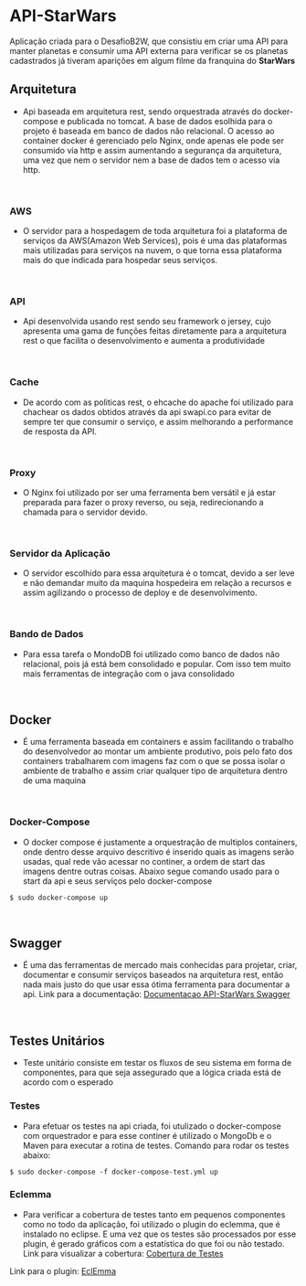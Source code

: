 # API-StarWars
Aplicação criada para o DesafioB2W, que consistiu em criar uma API para manter planetas e consumir uma API externa para verificar se os planetas cadastrados já tiveram aparições em algum filme da franquina do **StarWars**
<br/>

## Arquitetura
* Api baseada em arquitetura rest, sendo orquestrada através do docker-compose e publicada no tomcat. A base de dados esolhida para o projeto é baseada em banco de dados não relacional. O acesso ao container docker é gerenciado pelo Nginx, onde apenas ele pode ser consumido via http e assim aumentando a segurança da arquitetura, uma vez que nem o servidor nem a base de dados tem o acesso via http.
<br/>

### AWS
* O servidor para a hospedagem de toda arquitetura foi a plataforma de serviços da AWS(Amazon Web Services), pois é uma das plataformas mais utilizadas para serviços na nuvem, o que torna essa plataforma mais do que indicada para hospedar seus serviços.
<br/>

### API
* Api desenvolvida usando rest sendo seu framework o jersey, cujo apresenta uma gama de funções feitas diretamente para a arquitetura rest o que facilita o desenvolvimento e aumenta a produtividade
<br/>

### Cache
* De acordo com as politicas rest, o ehcache do apache foi utilizado para chachear os dados obtidos através da api swapi.co para evitar de sempre ter que consumir o serviço, e assim melhorando a performance de resposta da API.
<br/>

### Proxy
* O Nginx foi utilizado por ser uma ferramenta bem versátil e já estar preparada para fazer o proxy reverso, ou seja, redirecionando a chamada para o servidor devido.
<br/>

### Servidor da Aplicação
* O servidor escolhido para essa arquitetura é o tomcat, devido a ser leve e não demandar muito da maquina hospedeira em relação a recursos e assim agilizando o processo de deploy e de desenvolvimento.
<br/>

### Bando de Dados
* Para essa tarefa o MondoDB foi utilizado como banco de dados não relacional, pois já está bem consolidado e popular. Com isso tem muito mais ferramentas de integração com o java consolidado
<br/>

## Docker
* É uma ferramenta baseada em containers e assim facilitando o trabalho do desenvolvedor ao montar um ambiente produtivo, pois pelo fato dos containers trabalharem com imagens faz com o que se possa isolar o ambiente de trabalho e assim criar qualquer tipo de arquitetura dentro de uma maquina
<br/>

### Docker-Compose
* O docker compose é justamente a orquestração de multiplos containers, onde dentro desse arquivo descritivo é inserido quais as imagens serão usadas, qual rede vão acessar no continer, a ordem de start das imagens dentre outras coisas. Abaixo segue comando usado para o start da api e seus serviços pelo docker-compose

```
$ sudo docker-compose up
```
<br/>

## Swagger
* É uma das ferramentas de mercado mais conhecidas para projetar, criar, documentar e consumir serviços baseados na arquitetura rest, então nada mais justo do que usar essa ótima ferramenta para documentar a api. Link para a documentação:
[Documentacao API-StarWars Swagger](http://ec2-18-228-116-113.sa-east-1.compute.amazonaws.com/dist/index.html)
<br/>

## Testes Unitários
* Teste unitário consiste em testar os fluxos de seu sistema em forma de componentes, para que seja assegurado que a lógica criada está de acordo com o esperado

### Testes
* Para efetuar os testes na api criada, foi utulizado o docker-compose com orquestrador e para esse continer é utilizado o MongoDb e o Maven para executar a rotina de testes. Comando para rodar os testes abaixo:

```
$ sudo docker-compose -f docker-compose-test.yml up
```

### Eclemma
* Para verificar a cobertura de testes tanto em pequenos componentes como no todo da aplicação, foi utilizado o plugin do eclemma, que é instalado no eclipse. E uma vez que os testes são processados por esse plugin, é gerado gráficos com a estatística do que foi ou não testado. Link para visualizar a cobertura:
[Cobertura de Testes](http://ec2-18-228-116-113.sa-east-1.compute.amazonaws.com/cobertura-de-teste/index.html)

Link para o plugin: [EclEmma](https://www.eclemma.org/)


